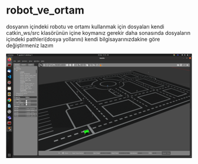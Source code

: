 # robot_ve_ortam

dosyanın içindeki robotu ve ortamı kullanmak için dosyaları kendi catkin_ws/src klasörünün içine koymanız gerekir 
daha sonasında dosyaların içindeki pathleri(dosya yollarını) kendi bilgisayarınızdakine göre değiştirmeniz lazım

<img src="ortamGorselleri/image1.png" alt=""/><br /><br />
